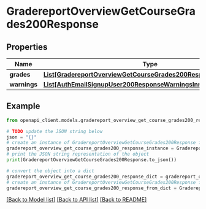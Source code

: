 # GradereportOverviewGetCourseGrades200Response


## Properties

Name | Type | Description | Notes
------------ | ------------- | ------------- | -------------
**grades** | [**List[GradereportOverviewGetCourseGrades200ResponseGradesInner]**](GradereportOverviewGetCourseGrades200ResponseGradesInner.md) |  | 
**warnings** | [**List[AuthEmailSignupUser200ResponseWarningsInner]**](AuthEmailSignupUser200ResponseWarningsInner.md) |  | [optional] 

## Example

```python
from openapi_client.models.gradereport_overview_get_course_grades200_response import GradereportOverviewGetCourseGrades200Response

# TODO update the JSON string below
json = "{}"
# create an instance of GradereportOverviewGetCourseGrades200Response from a JSON string
gradereport_overview_get_course_grades200_response_instance = GradereportOverviewGetCourseGrades200Response.from_json(json)
# print the JSON string representation of the object
print(GradereportOverviewGetCourseGrades200Response.to_json())

# convert the object into a dict
gradereport_overview_get_course_grades200_response_dict = gradereport_overview_get_course_grades200_response_instance.to_dict()
# create an instance of GradereportOverviewGetCourseGrades200Response from a dict
gradereport_overview_get_course_grades200_response_from_dict = GradereportOverviewGetCourseGrades200Response.from_dict(gradereport_overview_get_course_grades200_response_dict)
```
[[Back to Model list]](../README.md#documentation-for-models) [[Back to API list]](../README.md#documentation-for-api-endpoints) [[Back to README]](../README.md)


